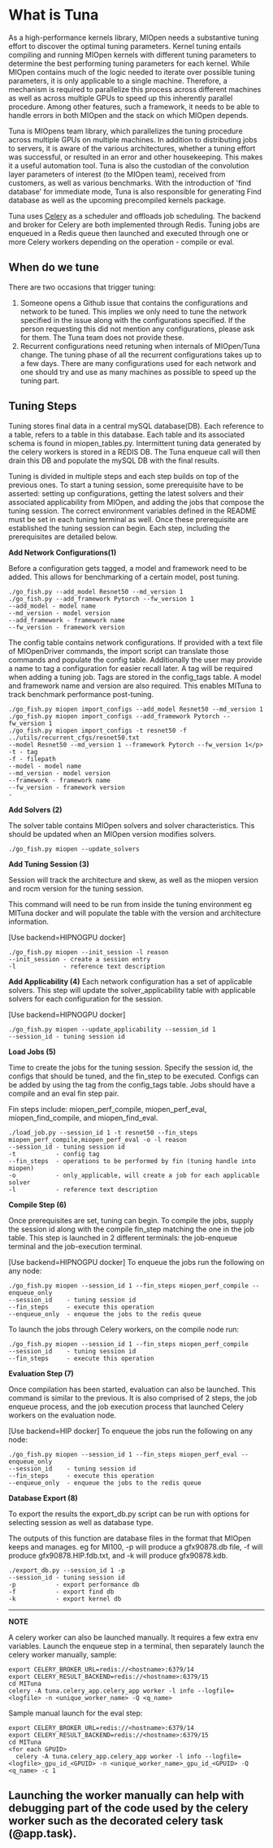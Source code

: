 What is Tuna
============

As a high-performance kernels library, MIOpen needs a substantive tuning effort to discover the
optimal tuning parameters. Kernel tuning entails compiling and running MIOpen kernels with different
tuning parameters to determine the best performing tuning parameters for each kernel. While MIOpen
contains much of the logic needed to iterate over possible tuning parameters, it is only applicable
to a single machine. Therefore, a mechanism is required to parallelize this process across different
machines as well as across multiple GPUs to speed up this inherently parallel procedure. Among other
features, such a framework, it needs to be able to handle errors in both MIOpen and the stack on which
MIOpen depends.

Tuna is MIOpens team library, which parallelizes the tuning procedure across multiple GPUs on
multiple machines. In addition to distributing jobs to servers, it is aware of the various
architectures, whether a tuning effort was successful, or resulted in an error and other housekeeping.
This makes it a useful automation tool. Tuna is also the custodian of the convolution layer parameters
of interest (to the MIOpen team), received from customers, as well as various benchmarks. With the
introduction of 'find database' for immediate mode, Tuna is also responsible for generating Find
database as well as the upcoming precompiled kernels package.

Tuna uses [Celery](https://docs.celeryq.dev/en/stable/getting-started/introduction.html)
as a scheduler and offloads job scheduling. The backend and broker for Celery are both implemented
through Redis. Tuning jobs are enqueued in a Redis queue then launched and executed through one or
more Celery workers depending on the operation - compile or eval.

When do we tune
---------------

There are two occasions that trigger tuning:
1. Someone opens a Github issue that contains the configurations and network to be tuned.
This implies we only need to tune the network specified in the issue along with the
configurations specified. If the person requesting this did not mention any configurations,
please ask for them. The Tuna team does not provide these.
2. Recurrent configurations need retuning when internals of MIOpen/Tuna change. The tuning
phase of all the recurrent configurations takes up to a few days. There are many configurations
used for each network and one should try and use as many machines as possible to speed up
the tuning part.

Tuning Steps
------------

Tuning stores final data in a central mySQL database(DB). Each reference to a table,
refers to a table in this database. Each table and its associated schema is found in miopen_tables.py.
Intermittent tuning data generated by the celery workers is stored in a REDIS DB. The Tuna enqueue
call will then drain this DB and populate the mySQL DB with the final results.

Tuning is divided in multiple steps and each step builds on top of the previous ones.
To start a tuning session, some prerequisite have to be asserted: setting up configurations,
getting the latest solvers and their associated applicability from MIOpen,
and adding the jobs that compose the tuning session. The correct environment variables defined in
the README must be set in each tuning terminal as well.
Once these prerequisite are established the tuning session can begin. Each step,
including the prerequisites are detailed below.

**Add Network Configurations(1)**

Before a configuration gets tagged, a model and framework need to be added. This allows for
benchmarking of a certain model, post tuning.

```
./go_fish.py --add_model Resnet50 --md_version 1
./go_fish.py --add_framework Pytorch --fw_version 1
--add_model - model name
--md_version - model version
--add_framework - framework name
--fw_version - framework version
```

The config table contains network configurations. If provided with a text file of MIOpenDriver
commands, the import script can translate those commands and populate the config table.
Additionally the user may provide a name to tag a configuration for easier recall later.
A tag will be required when adding a tuning job. Tags are stored in the config_tags table.
A model and framework name and version are also required. This enables MITuna to track
benchmark performance post-tuning.

```
./go_fish.py miopen import_configs --add_model Resnet50 --md_version 1
./go_fish.py miopen import_configs --add_framework Pytorch --fw_version 1
./go_fish.py miopen import_configs -t resnet50 -f ../utils/recurrent_cfgs/resnet50.txt
--model Resnet50 --md_version 1 --framework Pytorch --fw_version 1</p>
-t - tag
-f - filepath
--model - model name
--md_version - model version
--framework - framework name
--fw_version - framework version
-
```

**Add Solvers (2)**

The solver table contains MIOpen solvers and solver characteristics.
This should be updated when an MIOpen version modifies solvers.

```
./go_fish.py miopen --update_solvers
```

**Add Tuning Session (3)**

Session will track the architecture and skew, as well as the miopen version and
rocm version for the tuning session.

This command will need to be run from inside the tuning environment eg MITuna docker
and will populate the table with the version and architecture information.

[Use backend=HIPNOGPU docker]
```
./go_fish.py miopen --init_session -l reason
--init_session - create a session entry
-l             - reference text description
```

**Add Applicability (4)**
Each network configuration has a set of applicable solvers. This step will update the
solver_applicability table with applicable solvers for each configuration for the session.

[Use backend=HIPNOGPU docker]
```
./go_fish.py miopen --update_applicability --session_id 1
--session_id - tuning session id
```

**Load Jobs (5)**

Time to create the jobs for the tuning session. Specify the session id, the configs that
should be tuned, and the fin_step to be executed. Configs can be added by using the tag from
the config_tags table. Jobs should have a compile and an eval fin step pair.

Fin steps include: miopen_perf_compile, miopen_perf_eval, miopen_find_compile, and miopen_find_eval.

```
./load_job.py --session_id 1 -t resnet50 --fin_steps miopen_perf_compile,miopen_perf_eval -o -l reason
--session_id - tuning session id
-t           - config tag
--fin_steps  - operations to be performed by fin (tuning handle into miopen)
-o           - only_applicable, will create a job for each applicable solver
-l           - reference text description
```

**Compile Step (6)**

Once prerequisites are set, tuning can begin. To compile the jobs,
supply the session id along with the compile fin_step matching the one in the job table.
This step is launched in 2 different terminals: the job-enqueue terminal and the job-execution
terminal.

[Use backend=HIPNOGPU docker]
To enqueue the jobs run the following on any node:
```
./go_fish.py miopen --session_id 1 --fin_steps miopen_perf_compile --enqueue_only
--session_id    - tuning session id
--fin_steps     - execute this operation
--enqueue_only  - enqueue the jobs to the redis queue
```
To launch the jobs through Celery workers, on the compile node run:
```
./go_fish.py miopen --session_id 1 --fin_steps miopen_perf_compile
--session_id    - tuning session id
--fin_steps     - execute this operation
```

**Evaluation Step (7)**

Once compilation has been started, evaluation can also be launched.
This command is similar to the previous. It is also comprised of 2 steps, the job enqueue process,
and the job execution process that launched Celery workers on the evaluation node.

[Use backend=HIP docker]
To enqueue the jobs run the following on any node:
```
./go_fish.py miopen --session_id 1 --fin_steps miopen_perf_eval --enqueue_only
--session_id    - tuning session id
--fin_steps     - execute this operation
--enqueue_only  - enqueue the jobs to the redis queue
```

**Database Export (8)**

To export the results the export_db.py script can be run with options
for selecting session as well as database type.

The outputs of this function are database files in the format that MIOpen keeps and manages.
eg for MI100, -p will produce a gfx90878.db file, -f will produce gfx90878.HIP.fdb.txt, and -k will produce gfx90878.kdb.

```
./export_db.py --session_id 1 -p
--session_id - tuning session id
-p           - export performance db
-f           - export find db
-k           - export kernel db
```


---
**NOTE**

A celery worker can also be launched manually. It requires a few extra env variables. Launch the
enqueue step in a terminal, then separately launch the celery worker manually, sample:

```
export CELERY_BROKER_URL=redis://<hostname>:6379/14
export CELERY_RESULT_BACKEND=redis://<hostname>:6379/15
cd MITuna
celery -A tuna.celery_app.celery_app worker -l info --logfile=<logfile> -n <unique_worker_name> -Q <q_name>

```
Sample manual launch for the eval step:
```
export CELERY_BROKER_URL=redis://<hostname>:6379/14
export CELERY_RESULT_BACKEND=redis://<hostname>:6379/15
cd MITuna
<for each GPUID>
  celery -A tuna.celery_app.celery_app worker -l info --logfile=<logfile>_gpu_id_<GPUID> -n <unique_worker_name>_gpu_id_<GPUID> -Q <q_name> -c 1
```

Launching the worker manually can help with debugging part of the code used by the celery worker
such as the decorated celery task (@app.task).
---

